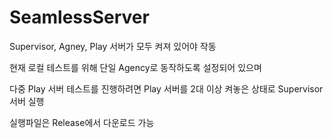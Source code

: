 # SeamlessServer

Supervisor, Agney, Play 서버가 모두 켜져 있어야 작동

현재 로컬 테스트를 위해 단일 Agency로 동작하도록 설정되어 있으며

다중 Play 서버 테스트를 진행하려면 Play 서버를 2대 이상 켜놓은 상태로 Supervisor 서버 실행

실행파일은 Release에서 다운로드 가능
